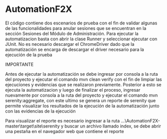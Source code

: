 # AutomationF2X

El código contiene dos escenarios de prueba con el fin de validar algunas de las funcionalidades para anular sesiones que se encuentran en la sección Sesiones del Módulo de Administración. Para ejecutar la automatizacion basta con abrir la clase Runner y seleccionar ejecutar con JUnit. No es necesario descargar el ChromeDriver dado que la automatización se encarga de descargar el driver necesario para la ejecución de la prueba

IMPORTANTE

Antes de ejecutar la automatización se debe ingresar por consola a la ruta del proyecto y ejecutar el comando mvn clean verify con el fin de limpiar las ejecuciones y evidencias que se realizaron previamente. Posterior a esto se ejecuta la automatizacion y luego de finalizar el proceso, ingresar nuevamente por consola a la ruta del proyecto y ejecutar el comando mvn serenity:aggregate, con este ultimo se genera un reporte de serenity que permite visualizar los resultados de la ejecución de la automatización junto con las evidencias de la ejecución

Para visualizar el reporte es necesario ingresar a la ruta ...\AutomationF2X-master\target\site\serenity y buscar un archivo llamado index, se debe abrir una pestaña en el navegador web que contiene el reporte
